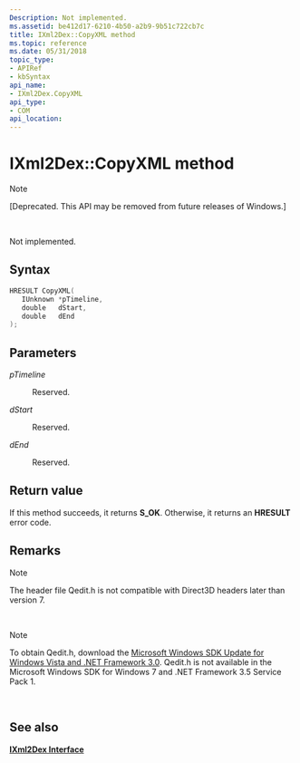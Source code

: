 ```yaml
---
Description: Not implemented.
ms.assetid: be412d17-6210-4b50-a2b9-9b51c722cb7c
title: IXml2Dex::CopyXML method
ms.topic: reference
ms.date: 05/31/2018
topic_type: 
- APIRef
- kbSyntax
api_name: 
- IXml2Dex.CopyXML
api_type: 
- COM
api_location: 
---
```


# IXml2Dex::CopyXML method

> [!Note]  
> \[Deprecated. This API may be removed from future releases of Windows.\]

 

Not implemented.

## Syntax


```C++
HRESULT CopyXML(
   IUnknown *pTimeline,
   double   dStart,
   double   dEnd
);
```



## Parameters

<dl> <dt>

*pTimeline* 
</dt> <dd>

Reserved.

</dd> <dt>

*dStart* 
</dt> <dd>

Reserved.

</dd> <dt>

*dEnd* 
</dt> <dd>

Reserved.

</dd> </dl>

## Return value

If this method succeeds, it returns **S\_OK**. Otherwise, it returns an **HRESULT** error code.

## Remarks

> [!Note]  
> The header file Qedit.h is not compatible with Direct3D headers later than version 7.

 

> [!Note]  
> To obtain Qedit.h, download the [Microsoft Windows SDK Update for Windows Vista and .NET Framework 3.0](https://msdn.microsoft.com/windowsvista/bb980924.aspx). Qedit.h is not available in the Microsoft Windows SDK for Windows 7 and .NET Framework 3.5 Service Pack 1.

 

## See also

<dl> <dt>

[**IXml2Dex Interface**](ixml2dex.md)
</dt> </dl>

 

 



